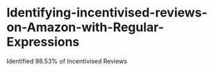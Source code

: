 # Identifying-incentivised-reviews-on-Amazon-with-Regular-Expressions
Identified 98.53% of Incentivised Reviews
